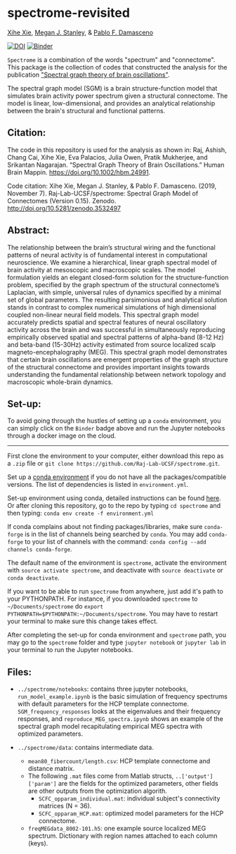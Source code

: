 # spectrome-revisited

[Xihe Xie](https://github.com/axiezai), [Megan J. Stanley](https://github.com/megstanley), & [Pablo F. Damasceno](https://github.com/pfdamasceno)

[![DOI](https://zenodo.org/badge/217634383.svg)](https://zenodo.org/badge/latestdoi/217634383)
[![Binder](https://mybinder.org/badge_logo.svg)](https://mybinder.org/v2/gh/Raj-Lab-UCSF/spectrome/master)

`Spectrome` is a combination of the words "spectrum" and "connectome". This package is the collection of codes that constructed the analysis for the publication ["Spectral graph theory of brain oscillations"](https://www.biorxiv.org/content/10.1101/589176v3).

The spectral graph model (SGM) is a brain structure-function model that simulates brain activity power spectrum given a structural connectome. The model is linear, low-dimensional, and provides an analytical relationship between the brain's structural and functional patterns.

## Citation:
The code in this repository is used for the analysis as shown in: Raj, Ashish, Chang Cai, Xihe Xie, Eva Palacios, Julia Owen, Pratik Mukherjee, and Srikantan Nagarajan. “Spectral Graph Theory of Brain Oscillations.” Human Brain Mappin. https://doi.org/10.1002/hbm.24991.


Code citation: Xihe Xie, Megan J. Stanley, & Pablo F. Damasceno. (2019, November 7). Raj-Lab-UCSF/spectrome: Spectral Graph Model of Connectomes (Version 0.15). Zenodo. http://doi.org/10.5281/zenodo.3532497

## Abstract:
The relationship between the brain’s structural wiring and the functional patterns of neural activity is of fundamental interest in computational neuroscience. We examine a hierarchical, linear graph spectral model of brain activity at mesoscopic and macroscopic scales. The model formulation yields an elegant closed-form solution for the structure-function problem, specified by the graph spectrum of the structural connectome’s Laplacian, with simple, universal rules of dynamics specified by a minimal set of global parameters. The resulting parsimonious and analytical solution stands in contrast to complex numerical simulations of high dimensional coupled non-linear neural field models. This spectral graph model accurately predicts spatial and spectral features of neural oscillatory activity across the brain and was successful in simultaneously reproducing empirically observed spatial and spectral patterns of alpha-band (8-12 Hz) and beta-band (15-30Hz) activity estimated from source localized scalp magneto-encephalography (MEG). This spectral graph model demonstrates that certain brain oscillations are emergent properties of the graph structure of the structural connectome and provides important insights towards understanding the fundamental relationship between network topology and macroscopic whole-brain dynamics.

## Set-up:

To avoid going through the hustles of setting up a `conda` environment, you can simply click on the `Binder` badge above and run the Jupyter notebooks through a docker image on the cloud.

---
First clone the environment to your computer, either download this repo as a `.zip` file or `git clone https://github.com/Raj-Lab-UCSF/spectrome.git`.

Set up a [conda environment](https://docs.conda.io/projects/conda/en/latest/user-guide/getting-started.html) if you do not have all the packages/compatible versions. The list of dependencies is listed in `environment.yml`.

Set-up environment using conda, detailed instructions can be found [here](https://docs.conda.io/projects/conda/en/latest/user-guide/tasks/manage-environments.html). Or after cloning this repository, go to the repo by typing `cd spectrome` and then typing:
`conda env create -f environment.yml`

If conda complains about not finding packages/libraries, make sure `conda-forge` is in the list of channels being searched by `conda`.
You may add `conda-forge` to your list of channels with the command: `conda config --add channels conda-forge`.

The default name of the environment is `spectrome`, activate the environment with `source activate spectrome`, and deactivate with `source deactivate` or `conda deactivate`.

If you want to be able to run `spectrome` from anywhere, just add it's path to your PYTHONPATH. For instance, if you downloaded `spectrome` to `~/Documents/spectrome` do `export PYTHONPATH=$PYTHONPATH:~/Documents/spectrome`. You may have to restart your terminal to make sure this change takes effect.

After completing the set-up for conda environment and `spectrome` path, you may go to the `spectrome` folder and type `jupyter notebook` or `jupyter lab` in your terminal to run the Jupyter notebooks.

## Files:
 - `../spectrome/notebooks`: contains three jupyter notebooks, `run_model_example.ipynb` is the basic simulation of frequency spectrums with default parameters for the HCP template connectome. `SGM_frequency_responses` looks at the eigenvalues and their frequency responses, and `reproduce_MEG_spectra.ipynb` shows an example of the spectral graph model recapitulating empirical MEG spectra with optimized parameters.

 - `../spectrome/data`: contains intermediate data.
    - `mean80_fibercount/length.csv`: HCP template connectome and distance matrix.
    - The following `.mat` files come from Matlab structs, `..['output']['param']` are the fields for the optimized parameters, other fields are other outputs from the optimization algorith.
        - `SCFC_opparam_individual.mat`: individual subject's connectivity matrices (N = 36).
        - `SCFC_opparam_HCP.mat`: optimized model parameters for the HCP connectome.
    - `freqMEGdata_8002-101.h5`: one example source localized MEG spectrum. Dictionary with region names attached to each column (keys).
